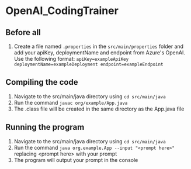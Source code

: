 # OpenAI_CodingTrainer

## Before all
1. Create a file named `.properties` in the `src/main/properties` folder and add your apiKey, deploymentName and endpoint from Azure's OpenAI.
Use the following format:
`apiKey=exampleApiKey
deploymentName=exampleDeployment
endpoint=exampleEndpoint`


## Compiling the code

1. Navigate to the src/main/java directory using `cd src/main/java`
2. Run the command `javac org/example/App.java`
3. The .class file will be created in the same directory as the App.java file

## Running the program

1. Navigate to the src/main/java directory using `cd src/main/java`
2. Run the command `java org.example.App --input "<prompt here>"` replacing \<prompt here\> with your prompt
3. The program will output your prompt in the console 